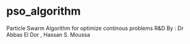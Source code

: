 # pso_algorithm
Particle Swarm Algorithm for optimize continous problems
R&D By : Dr Abbas El Dor , Hassan S. Moussa
